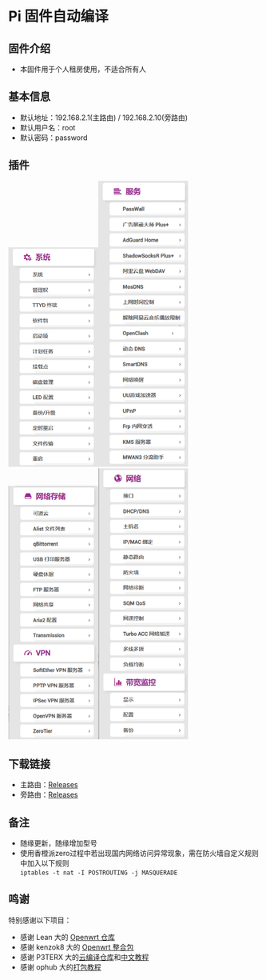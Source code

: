 # Pi 固件自动编译

## 固件介绍

- 本固件用于个人租房使用，不适合所有人

## 基本信息

- 默认地址：192.168.2.1(主路由) / 192.168.2.10(旁路由) 
- 默认用户名：root  
- 默认密码：password

## 插件
<img src="https://raw.githubusercontent.com/Gabrielxzx/Gabrielxzx-luci/master/assets/luci/System.png" width="180" /><img src="https://raw.githubusercontent.com/Gabrielxzx/Gabrielxzx-luci/master/assets/luci/Service.png" width="180" /><img src="https://raw.githubusercontent.com/Gabrielxzx/Gabrielxzx-luci/master/assets/luci/Nas&VPN.png" width="180" /><img src="https://raw.githubusercontent.com/Gabrielxzx/Gabrielxzx-luci/master/assets/luci/Network.png" width="180" />

## 下载链接

- 主路由：[Releases](https://github.com/Gabrielxzx/Actions-OpenWrt/releases)
- 旁路由：[Releases](https://github.com/Gabrielxzx/Actions-OpenWrt-SideRoute/releases)

## 备注

- 随缘更新，随缘增加型号
- 使用香橙派zero过程中若出现国内网络访问异常现象，需在防火墙自定义规则中加入以下规则  
	`iptables -t nat -I POSTROUTING -j MASQUERADE`

## 鸣谢

特别感谢以下项目：

- 感谢 Lean 大的 [Openwrt 仓库](https://github.com/coolsnowwolf/lede)
- 感谢 kenzok8 大的 [Openwrt 整合包](https://github.com/kenzok8/openwrt-packages)
- 感谢 P3TERX 大的[云编译仓库](https://github.com/P3TERX/Actions-OpenWrt)和[中文教程](https://p3terx.com/archives/build-openwrt-with-github-actions.html)  
- 感谢 ophub 大的[打包教程](https://github.com/ophub/amlogic-s9xxx-openwrt)  

